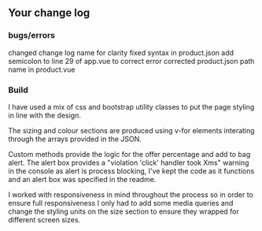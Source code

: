 ## Your change log

### bugs/errors

changed change log name for clarity
fixed syntax in product.json
add semicolon to line 29 of app.vue to correct error
corrected product.json path name in product.vue

### Build

I have used a mix of css and bootstrap utility classes to put the page styling in line with the design.

The sizing and colour sections are produced using v-for elements interating through the arrays provided in the JSON.

Custom methods provide the logic for the offer percentage and add to bag alert. The alert box provides a "violation 'click' handler took Xms" warning in the console as alert is process blocking, I've kept the code as it functions and an alert box was specified in the readme.

I worked with responsiveness in mind throughout the process so in order to ensure full responsiveness I only had to add some media queries and change the styling units on the size section to ensure they wrapped for different screen sizes.
